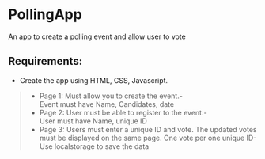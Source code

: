 # PollingApp
An app to create a polling event and allow user to vote

## Requirements:
- Create the app using HTML, CSS, Javascript. 
> - Page 1: Must allow you to create the event.-<br>
> Event must have Name, Candidates, date 
> - Page 2: User must be able to register to the event.-<br>
> User must have Name, unique ID 
> - Page 3: Users must enter a unique ID and vote. The updated votes must be displayed on the same page. One vote per one unique ID-<br>
> Use localstorage to save the data 
